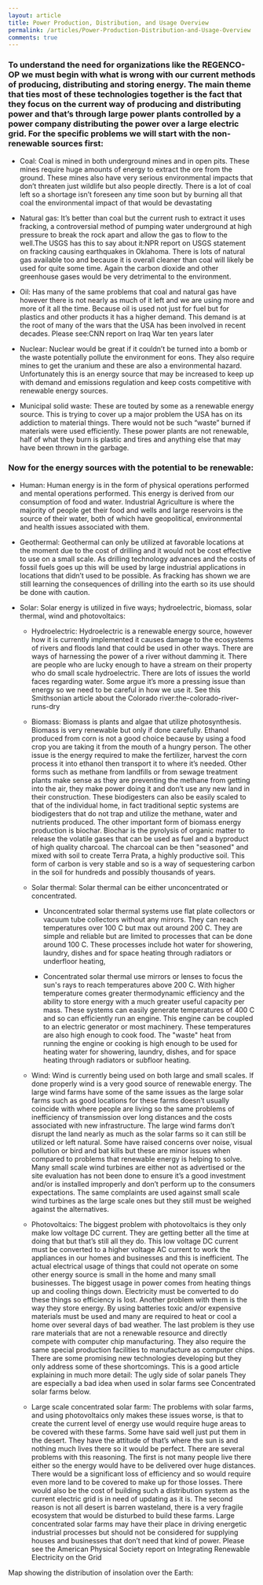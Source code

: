 ```yaml
---
layout: article
title: Power Production, Distribution, and Usage Overview
permalink: /articles/Power-Production-Distribution-and-Usage-Overview
comments: true
--- 
```

### To understand the need for organizations like the REGENCO-OP we must begin with what is wrong with our current methods of producing, distributing and storing energy. The main theme that ties most of these technologies together is the fact that they focus on the current way of producing and distributing power and that’s through large power plants controlled by a power company distributing the power over a large electric grid. For the specific problems we will start with the non-renewable sources first:

* Coal: Coal is mined in both underground mines and in open pits. These mines require huge amounts of energy to extract the ore from the ground. These mines also have very serious environmental impacts that don’t threaten just wildlife but also people directly. There is a lot of coal left so a shortage isn’t foreseen any time soon but by burning all that coal the environmental impact of that would be devastating 

* Natural gas: It’s better than coal but the current rush to extract it uses fracking, a controversial method of pumping water underground at high pressure to break the rock apart and allow the gas to flow to the well.The  USGS has this to say about it:NPR report on USGS statement on fracking causing earthquakes in Oklahoma. There is lots of natural gas available too and because it is overall cleaner than coal will likely be used for quite some time. Again the carbon dioxide and other greenhouse gases would be very detrimental to the environment. 

* Oil: Has many of the same problems that coal and natural gas have however there is not nearly as much of it left and we are using more and more of it all the time. Because oil is used not just for fuel but for plastics and other products it has a higher demand. This demand is at the root of many of the wars that the USA has been involved in recent decades. Please see:CNN report on Iraq War ten years later

* Nuclear: Nuclear would be great if it couldn’t be turned into a bomb or the waste potentially pollute the environment for eons. They also require mines to get the uranium and these are also a environmental hazard. Unfortunately this is an energy source that may be increased to keep up with demand and emissions regulation and keep costs competitive with renewable energy sources. 

* Municipal solid waste:  These are touted by some as a renewable energy source. This is trying to cover up a major problem the USA has on its addiction to material things. There would not be such “waste” burned if materials were used efficiently. These power plants are not renewable, half of what they burn is plastic and tires and anything else that may have been thrown in the garbage. 

### Now for the energy sources with the potential to be renewable:

* Human: Human energy is in the form of physical operations performed and mental operations performed. This energy is derived from our consumption of food and water. Industrial Agriculture is where the majority of people get their food and wells and large reservoirs is the source of their water, both of which have geopolitical, environmental and health issues associated with them. 
 
* Geothermal: Geothermal can only be utilized at favorable locations at the moment due to the cost of drilling and it would not be cost effective to use on a small scale. As drilling technology advances and the costs of fossil fuels goes up this will be used by large industrial applications in locations that didn’t used to be possible. As fracking has shown we are still learning the consequences of drilling into the earth so its use should be done with caution.

* Solar: Solar energy is utilized in five ways; hydroelectric, biomass, solar thermal, wind and photovoltaics:
  
  * Hydroelectric: Hydroelectric is a renewable energy source, however how it is currently implemented it causes damage to the ecosystems of rivers and floods land that could be used in other ways. There are ways of harnessing the power of a river without damming it. There are people who are lucky enough to have a stream on their property who do small scale hydroelectric. There are lots of issues the world faces regarding water. Some argue it’s more a pressing issue than energy so we need to be careful in how we use it. See this Smithsonian article about the Colorado river:the-colorado-river-runs-dry 

  * Biomass: Biomass is plants and algae that utilize photosynthesis. Biomass is very renewable but only if done carefully. Ethanol produced from corn is not a good choice because by using a food crop you are taking it from the mouth of a hungry person. The other issue is the energy required to make the fertilizer, harvest the corn process it into ethanol then transport it to where it’s needed. Other forms such as methane from landfills or from sewage treatment plants make sense as they are preventing the methane from getting into the air, they make power doing it and don’t use any new land in their construction. These biodigesters can also be easily scaled to that of the individual home, in fact traditional septic systems are biodigesters that do not trap and utilize the methane, water and nutrients produced. The other important form of biomass energy production is biochar. Biochar is the pyrolysis of organic matter to release the volatile gases that can be used as fuel and a byproduct of high quality charcoal. The charcoal can be then "seasoned" and mixed with soil to create Terra Prata, a highly productive soil. This form of carbon is very stable and so is a way of sequestering carbon in the soil for hundreds and possibly thousands of years. 
  
  * Solar thermal: Solar thermal can be either unconcentrated or concentrated. 
     
    * Unconcentrated solar thermal systems use flat plate collectors or vacuum tube collectors without any mirrors. They can reach temperatures over 100 C but max out around 200 C. They are simple and reliable but are limited to processes that can be done around 100 C. These processes include  hot water for showering, laundry, dishes and for space heating through radiators or underfloor heating, 
    
    * Concentrated solar thermal use mirrors or lenses to focus the sun's rays to reach temperatures above 200 C. With higher temperature comes greater thermodynamic efficiency and the ability to store energy with a much greater useful capacity per mass. These systems can easily generate temperatures of 400 C and so can efficiently run an engine. This engine can be coupled to an electric generator or most machinery. These temperatures are also high enough to cook food. The "waste" heat from running the engine or cooking is high enough to be used for heating water for showering, laundry, dishes, and for space heating through radiators or subfloor heating. 
  
  * Wind: Wind is currently being used on both large and small scales. If done properly wind is a very good source of renewable energy. The large wind farms have some of the same issues as the large solar farms such as good locations for these farms doesn’t usually coincide with where people are living so the same problems of inefficiency of transmission over long distances and the costs associated with new infrastructure. The large wind farms don’t disrupt the land nearly as much as the solar farms so it can still be utilized or left natural. Some have raised concerns over noise, visual pollution or bird and bat kills but these are  minor issues when compared to problems that renewable energy is helping to solve. Many small scale wind turbines are either not as advertised or the site evaluation has not been done to ensure it’s a good investment and/or is installed improperly and don’t perform up to the consumers expectations. The same complaints are used against small scale wind turbines as the large scale ones but they still must be weighed against the alternatives.

  * Photovoltaics: The biggest problem with photovoltaics is they only make low voltage DC current. They are getting better all the time at doing that but that’s still all they do. This low voltage DC current must be converted to a higher voltage AC current to work the appliances in our homes and businesses and this is inefficient. The actual electrical usage of things that could not operate on some other energy source is small in the home and many small businesses. The biggest usage in power comes from heating things up and cooling things down. Electricity must be converted to do these things so efficiency is lost. Another problem with them is the way they store energy. By using batteries toxic and/or expensive materials must be used and many are required to heat or cool a home over several days of bad weather. The last problem is they use rare materials that are not a renewable resource and directly compete with computer chip manufacturing. They also require the same special production facilities to manufacture as computer chips. There are some promising new technologies developing but  they only address some of these shortcomings. This is a good article explaining in much more detail: The ugly side of solar panels
They are especially a bad idea when used in solar farms see Concentrated solar farms below.

  * Large scale concentrated solar farm: The problems with solar farms, and using photovoltaics only makes these issues worse, is that to create the current level of energy use would require huge areas to be covered with these farms. Some have said well just put them in the desert. They have the attitude of that’s where the sun is and nothing much lives there so it would be perfect. There are several problems with this reasoning. The first is not many people live there either so the energy would have to be delivered over huge distances. There would be a significant loss of efficiency and so would require even more land to be covered to make up for those losses. There would also be the cost of building such a distribution system as the current electric grid is in need of updating as it is. The second reason is not all desert is barren wasteland, there is a very fragile ecosystem that would be disturbed to build these farms. Large concentrated solar farms may have their place in driving energetic industrial processes but should not be considered for supplying houses and businesses that don’t need that kind of power.  Please see the American Physical Society report on Integrating Renewable Electricity on the Grid

Map showing the distribution of insolation over the Earth:


